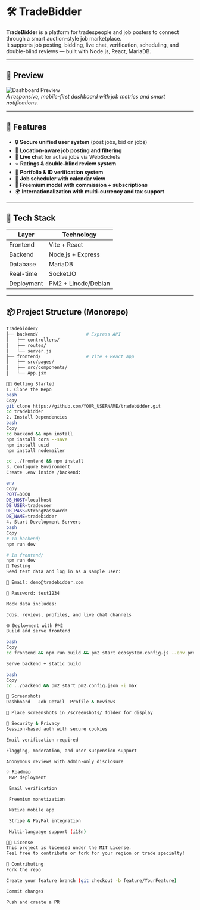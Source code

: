 # 🛠️ TradeBidder

**TradeBidder** is a platform for tradespeople and job posters to connect through a smart auction-style job marketplace.  
It supports job posting, bidding, live chat, verification, scheduling, and double-blind reviews — built with Node.js, React, MariaDB.

---

## 📸 Preview

![Dashboard Preview](screenshots/dashboard.png)  
_A responsive, mobile-first dashboard with job metrics and smart notifications._

---

## 🚀 Features

- 🔒 **Secure unified user system** (post jobs, bid on jobs)
- 📍 **Location-aware job posting and filtering**
- 💬 **Live chat** for active jobs via WebSockets
- ⭐ **Ratings & double-blind review system**
- 🧾 **Portfolio & ID verification system**
- 📅 **Job scheduler with calendar view**
- 🧮 **Freemium model with commission + subscriptions**
- 🌍 **Internationalization with multi-currency and tax support**

---

## 🧰 Tech Stack

| Layer       | Technology                      |
|-------------|----------------------------------|
| Frontend    | Vite + React                    |
| Backend     | Node.js + Express               |
| Database    | MariaDB                         |
| Real-time   | Socket.IO                       |
| Deployment  | PM2 + Linode/Debian             |

---

## 📦 Project Structure (Monorepo)

```bash
tradebidder/
├── backend/                  # Express API
│   ├── controllers/
│   ├── routes/
│   └── server.js
├── frontend/                 # Vite + React app
│   ├── src/pages/
│   ├── src/components/
│   └── App.jsx

🧑‍💻 Getting Started
1. Clone the Repo
bash
Copy
git clone https://github.com/YOUR_USERNAME/tradebidder.git
cd tradebidder
2. Install Dependencies
bash
Copy
cd backend && npm install
npm install cors --save
npm install uuid
npm install nodemailer

cd ../frontend && npm install
3. Configure Environment
Create .env inside /backend:

env
Copy
PORT=3000
DB_HOST=localhost
DB_USER=tradeuser
DB_PASS=StrongPassword!
DB_NAME=tradebidder
4. Start Development Servers
bash
Copy
# In backend/
npm run dev

# In frontend/
npm run dev
🧪 Testing
Seed test data and log in as a sample user:

📩 Email: demo@tradebidder.com

🔑 Password: test1234

Mock data includes:

Jobs, reviews, profiles, and live chat channels

🌐 Deployment with PM2
Build and serve frontend

bash
Copy
cd frontend && npm run build && pm2 start ecosystem.config.js --env production

Serve backend + static build

bash
Copy
cd ../backend && pm2 start pm2.config.json -i max

📂 Screenshots
Dashboard	Job Detail	Profile & Reviews

📁 Place screenshots in /screenshots/ folder for display

🔐 Security & Privacy
Session-based auth with secure cookies

Email verification required

Flagging, moderation, and user suspension support

Anonymous reviews with admin-only disclosure

💡 Roadmap
 MVP deployment

 Email verification

 Freemium monetization

 Native mobile app

 Stripe & PayPal integration

 Multi-language support (i18n)

🧑‍🏫 License
This project is licensed under the MIT License.
Feel free to contribute or fork for your region or trade specialty!

🤝 Contributing
Fork the repo

Create your feature branch (git checkout -b feature/YourFeature)

Commit changes

Push and create a PR
